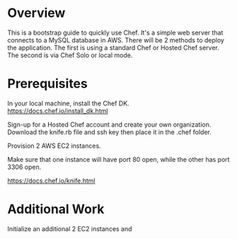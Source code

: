 # Overview

This is a bootstrap guide to quickly use Chef. It's a simple web server that connects to a MySQL database in AWS. There will be 2 methods to deploy the application. The first is using a standard Chef or Hosted Chef server. The second is via Chef Solo or local mode.

# Prerequisites

In your local machine, install the Chef DK. <https://docs.chef.io/install_dk.html>

Sign-up for a Hosted Chef account and create your own organization. Download the knife.rb file and ssh key then place it in the .chef folder.

Provision 2 AWS EC2 instances.

Make sure that one instance will have port 80 open, while the other has port 3306 open.


<https://docs.chef.io/knife.html>

# Additional Work

Initialize an additional 2 EC2 instances and

